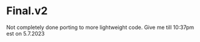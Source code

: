 # Final.v2
Not completely done porting to more lightweight code. Give me till 10:37pm est on 5.7.2023
